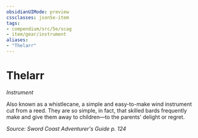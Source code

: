```yaml
---
obsidianUIMode: preview
cssclasses: json5e-item
tags:
- compendium/src/5e/scag
- item/gear/instrument
aliases: 
- "Thelarr"
---
```

# Thelarr
*Instrument*  


Also known as a whistlecane, a simple and easy-to-make wind instrument cut from a reed. They are so simple, in fact, that skilled bards frequently make and give them away to children—to the parents' delight or regret.

*Source: Sword Coast Adventurer's Guide p. 124*